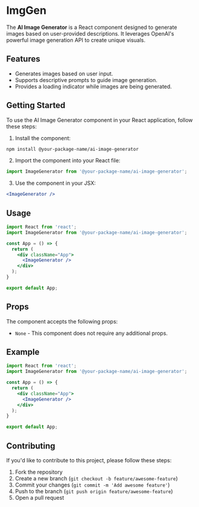 # ImgGen

The **AI Image Generator** is a React component designed to generate images based on user-provided descriptions. It leverages OpenAI's powerful image generation API to create unique visuals.

## Features

- Generates images based on user input.
- Supports descriptive prompts to guide image generation.
- Provides a loading indicator while images are being generated.

## Getting Started

To use the AI Image Generator component in your React application, follow these steps:

1. Install the component:

```bash
npm install @your-package-name/ai-image-generator
```

2. Import the component into your React file:

```jsx
import ImageGenerator from '@your-package-name/ai-image-generator';
```

3. Use the component in your JSX:

```jsx
<ImageGenerator />
```

## Usage

```jsx
import React from 'react';
import ImageGenerator from '@your-package-name/ai-image-generator';

const App = () => {
  return (
    <div className="App">
      <ImageGenerator />
    </div>
  );
}

export default App;
```

## Props

The component accepts the following props:

- `None` - This component does not require any additional props.

## Example

```jsx
import React from 'react';
import ImageGenerator from '@your-package-name/ai-image-generator';

const App = () => {
  return (
    <div className="App">
      <ImageGenerator />
    </div>
  );
}

export default App;
```

## Contributing

If you'd like to contribute to this project, please follow these steps:

1. Fork the repository
2. Create a new branch (`git checkout -b feature/awesome-feature`)
3. Commit your changes (`git commit -m 'Add awesome feature'`)
4. Push to the branch (`git push origin feature/awesome-feature`)
5. Open a pull request
